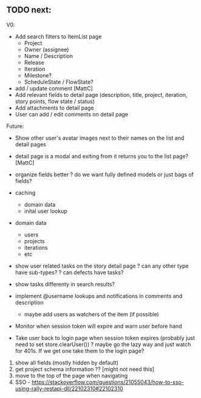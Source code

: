 
## TODO next:


V0:

* Add search filters to ItemList page 
  * Project
  * Owner (assignee)
  * Name / Description
  * Release
  * Iteration
  * Milestone?
  * ScheduleState / FlowState? 
* add / update comment  [MattC]
* Add relevant fields to detail page (description, title, project, iteration, story points, flow state / status)
* Add attachments to detail page
* User can add / edit comments on detail page




Future:

* Show other user's avatar images next to their names on the list and detail pages

* detail page is a modal and exiting from it returns you to the list page? [MattC]

* organize fields better 
    ? do we want fully defined models or just bags of fields? 
* caching
    - domain data
    - inital user lookup
* domain data 
    - users
    - projects 
    - iterations
    - etc
* show user related tasks on the story detail page
   ? can any other type have sub-types? 
   ? can defects have tasks?
* show tasks differenty in search results?   
* implement @username lookups and notifications in comments and description
   - maybe add users as watchers of the item (if possible)
* Monitor when session token will expire and warn user before hand
* Take user back to login page when session token expires (probably just need to set store.clearUser())
    ? maybe go the lazy way and just watch for 401s. If we get one take them to the login page?

1. show all fields (mostly hidden by default)
2. get project schema information ??  [might not need this]
5. move to the top of the page when navigating
6. SSO - https://stackoverflow.com/questions/21055043/how-to-sso-using-rally-restapi-dll/22102310#22102310

  

